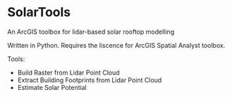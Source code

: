 # SolarTools
An ArcGIS toolbox for lidar-based solar rooftop modelling

Written in Python.
Requires the liscence for ArcGIS Spatial Analyst toolbox.

Tools:
- Build Raster from Lidar Point Cloud
- Extract Building Footprints from Lidar Point Cloud
- Estimate Solar Potential
